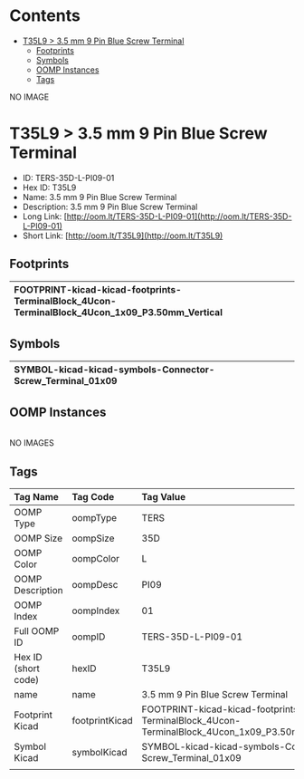 



Contents
========

* [T35L9 > 3.5 mm 9 Pin Blue Screw Terminal](#t35l9--35-mm-9-pin-blue-screw-terminal)
	* [Footprints](#footprints)
	* [Symbols](#symbols)
	* [OOMP Instances](#oomp-instances)
	* [Tags](#tags)
  
NO IMAGE  
# T35L9 > 3.5 mm 9 Pin Blue Screw Terminal

- ID: TERS-35D-L-PI09-01
- Hex ID: T35L9
- Name: 3.5 mm 9 Pin Blue Screw Terminal
- Description: 3.5 mm 9 Pin Blue Screw Terminal
- Long Link: [http://oom.lt/TERS-35D-L-PI09-01](http://oom.lt/TERS-35D-L-PI09-01)
- Short Link: [http://oom.lt/T35L9](http://oom.lt/T35L9)

## Footprints
  

|![]()<br>FOOTPRINT-kicad-kicad-footprints-TerminalBlock_4Ucon-TerminalBlock_4Ucon_1x09_P3.50mm_Vertical|||
| :--- | :--- | :--- |

## Symbols
  

|![]()<br>SYMBOL-kicad-kicad-symbols-Connector-Screw_Terminal_01x09|||
| :--- | :--- | :--- |

## OOMP Instances
  

||||
| :--- | :--- | :--- |
  
NO IMAGES  
## Tags
  

|Tag Name|Tag Code|Tag Value|
| :--- | :--- | :--- |
|OOMP Type|oompType|TERS|
|OOMP Size|oompSize|35D|
|OOMP Color|oompColor|L|
|OOMP Description|oompDesc|PI09|
|OOMP Index|oompIndex|01|
|Full OOMP ID|oompID|TERS-35D-L-PI09-01|
|Hex ID (short code)|hexID|T35L9|
|name|name|3.5 mm 9 Pin Blue Screw Terminal|
|Footprint Kicad|footprintKicad|FOOTPRINT-kicad-kicad-footprints-TerminalBlock_4Ucon-TerminalBlock_4Ucon_1x09_P3.50mm_Vertical|
|Symbol Kicad|symbolKicad|SYMBOL-kicad-kicad-symbols-Connector-Screw_Terminal_01x09|
||||
